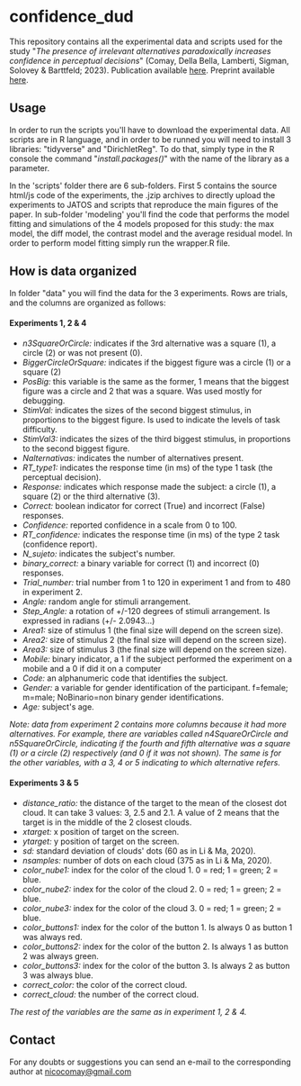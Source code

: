 # confidence_dud

This repository contains all the experimental data and scripts used for the study "_The presence of irrelevant alternatives paradoxically increases confidence in perceptual decisions_" (Comay, Della Bella, Lamberti, Sigman, Solovey & Barttfeld; 2023). Publication available [here](https://www.sciencedirect.com/science/article/pii/S0010027723000112?dgcid=coauthor). Preprint available [here](https://psyarxiv.com/zq7gw). 

## Usage

In order to run the scripts you'll have to download the experimental data. All scripts are in R language, and in order to be runned you will need to install 3 libraries: "tidyverse" and "DirichletReg". To do that, simply type in the R console the command "_install.packages()_" with the name of the library as a parameter. 

In the 'scripts' folder there are 6 sub-folders. First 5 contains the source html/js code of the experiments, the .jzip archives to directly upload the experiments to JATOS and scripts that reproduce the main figures of the paper. In sub-folder 'modeling' you'll find the code that performs the model fitting and simulations of the 4 models proposed for this study: the max model, the diff model, the contrast model and the average residual model. In order to perform model fitting simply run the wrapper.R file.

## How is data organized 

In folder "data" you will find the data for the 3 experiments. Rows are trials, and the columns are organized as follows:

#### Experiments 1, 2 & 4

- _n3SquareOrCircle:_ indicates if the 3rd alternative was a square (1), a circle (2) or was not present (0).
- _BiggerCircleOrSquare:_ indicates if the biggest figure was a circle (1) or a square (2)
- _PosBig:_ this variable is the same as the former, 1 means that the biggest figure was a circle and 2 that was a square. Was used mostly for debugging.
- _StimVal:_ indicates the sizes of the second biggest stimulus, in proportions to the biggest figure. Is used to indicate the levels of task difficulty.
- _StimVal3:_ indicates the sizes of the third biggest stimulus, in proportions to the second biggest figure. 
- _Nalternativas:_ indicates the number of alternatives present. 
- _RT_type1:_ indicates the response time (in ms) of the type 1 task (the perceptual decision).
- _Response:_ indicates which response made the subject: a circle (1), a square (2) or the third alternative (3).
- _Correct:_ boolean indicator for correct (True) and incorrect (False) responses. 
- _Confidence:_ reported confidence in a scale from 0 to 100.
- _RT_confidence:_ indicates the response time (in ms) of the type 2 task (confidence report).
- _N_sujeto:_ indicates the subject's number.
- _binary_correct:_ a binary variable for correct (1) and incorrect (0) responses.
- _Trial_number:_ trial number from 1 to 120 in experiment 1 and from to 480 in experiment 2.
- _Angle:_ random angle for stimuli arrangement. 
- _Step_Angle:_ a rotation of +/-120 degrees of stimuli arrangement. Is expressed in radians (+/- 2.0943...) 
- _Area1:_ size of stimulus 1 (the final size will depend on the screen size).
- _Area2:_ size of stimulus 2 (the final size will depend on the screen size).
- _Area3:_ size of stimulus 3 (the final size will depend on the screen size).
- _Mobile:_ binary indicator, a 1 if the subject performed the experiment on a mobile and a 0 if did it on a computer
- _Code:_ an alphanumeric code that identifies the subject.
- _Gender:_ a variable for gender identification of the participant. f=female; m=male; NoBinario=non binary gender identifications.
- _Age:_ subject's age.

_Note: data from experiment 2 contains more columns because it had more alternatives. For example, there are variables called n4SquareOrCircle and n5SquareOrCircle, indicating if the fourth and fifth alternative was a square (1) or a circle (2) respectively (and 0 if it was not shown). The same is for the other variables, with a 3, 4 or 5 indicating to which alternative refers._ 

#### Experiments 3 & 5

- _distance_ratio:_ the distance of the target to the mean of the closest dot cloud. It can take 3 values: 3, 2.5 and 2.1. A value of 2 means that the target is in the middle of the 2 closest clouds.
- _xtarget:_ x position of target on the screen.
- _ytarget:_ y position of target on the screen.
- _sd:_ standard deviation of clouds' dots (60 as in Li & Ma, 2020).
- _nsamples:_ number of dots on each cloud (375 as in Li & Ma, 2020).
- _color_nube1:_ index for the color of the cloud 1. 0 = red; 1 = green; 2 = blue.
- _color_nube2:_ index for the color of the cloud 2. 0 = red; 1 = green; 2 = blue.
- _color_nube3:_ index for the color of the cloud 3. 0 = red; 1 = green; 2 = blue.
- _color_buttons1:_ index for the color of the button 1. Is always 0 as button 1 was always red.
- _color_buttons2:_ index for the color of the button 2. Is always 1 as button 2 was always green.
- _color_buttons3:_ index for the color of the button 3. Is always 2 as button 3 was always blue.
- _correct_color:_ the color of the correct cloud.
- _correct_cloud:_ the number of the correct cloud.

_The rest of the variables are the same as in experiment 1, 2 & 4._

## Contact

For any doubts or suggestions you can send an e-mail to the corresponding author at nicocomay@gmail.com

